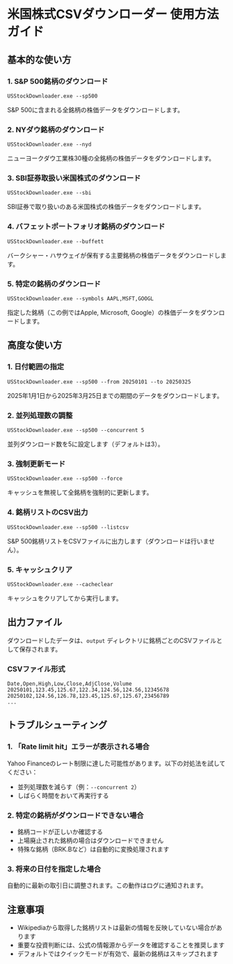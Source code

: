 # 米国株式CSVダウンローダー 使用方法ガイド

## 基本的な使い方

### 1. S&P 500銘柄のダウンロード
```
USStockDownloader.exe --sp500
```
S&P 500に含まれる全銘柄の株価データをダウンロードします。

### 2. NYダウ銘柄のダウンロード
```
USStockDownloader.exe --nyd
```
ニューヨークダウ工業株30種の全銘柄の株価データをダウンロードします。

### 3. SBI証券取扱い米国株式のダウンロード
```
USStockDownloader.exe --sbi
```
SBI証券で取り扱いのある米国株式の株価データをダウンロードします。

### 4. バフェットポートフォリオ銘柄のダウンロード
```
USStockDownloader.exe --buffett
```
バークシャー・ハサウェイが保有する主要銘柄の株価データをダウンロードします。

### 5. 特定の銘柄のダウンロード
```
USStockDownloader.exe --symbols AAPL,MSFT,GOOGL
```
指定した銘柄（この例ではApple, Microsoft, Google）の株価データをダウンロードします。

## 高度な使い方

### 1. 日付範囲の指定
```
USStockDownloader.exe --sp500 --from 20250101 --to 20250325
```
2025年1月1日から2025年3月25日までの期間のデータをダウンロードします。

### 2. 並列処理数の調整
```
USStockDownloader.exe --sp500 --concurrent 5
```
並列ダウンロード数を5に設定します（デフォルトは3）。

### 3. 強制更新モード
```
USStockDownloader.exe --sp500 --force
```
キャッシュを無視して全銘柄を強制的に更新します。

### 4. 銘柄リストのCSV出力
```
USStockDownloader.exe --sp500 --listcsv
```
S&P 500銘柄リストをCSVファイルに出力します（ダウンロードは行いません）。

### 5. キャッシュクリア
```
USStockDownloader.exe --cacheclear
```
キャッシュをクリアしてから実行します。

## 出力ファイル

ダウンロードしたデータは、`output` ディレクトリに銘柄ごとのCSVファイルとして保存されます。

### CSVファイル形式
```csv
Date,Open,High,Low,Close,AdjClose,Volume
20250101,123.45,125.67,122.34,124.56,124.56,12345678
20250102,124.56,126.78,123.45,125.67,125.67,23456789
...
```

## トラブルシューティング

### 1. 「Rate limit hit」エラーが表示される場合
Yahoo Financeのレート制限に達した可能性があります。以下の対処法を試してください：
- 並列処理数を減らす（例：`--concurrent 2`）
- しばらく時間をおいて再実行する

### 2. 特定の銘柄がダウンロードできない場合
- 銘柄コードが正しいか確認する
- 上場廃止された銘柄の場合はダウンロードできません
- 特殊な銘柄（BRK.Bなど）は自動的に変換処理されます

### 3. 将来の日付を指定した場合
自動的に最新の取引日に調整されます。この動作はログに通知されます。

## 注意事項

- Wikipediaから取得した銘柄リストは最新の情報を反映していない場合があります
- 重要な投資判断には、公式の情報源からデータを確認することを推奨します
- デフォルトではクイックモードが有効で、最新の銘柄はスキップされます
